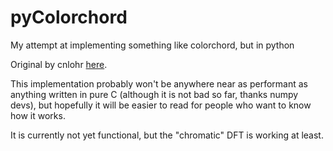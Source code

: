 # pyColorchord
My attempt at implementing something like colorchord, but in python

Original by cnlohr [here](https://github.com/cnlohr/colorchord).

This implementation probably won't be anywhere near as performant as anything written in pure C (although it is not bad so far, thanks numpy devs), but hopefully it will be easier to read for people who want to know how it works.

It is currently not yet functional, but the "chromatic" DFT is working at least.